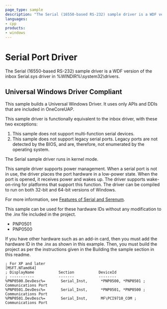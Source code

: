 ```yaml
---
page_type: sample
description: "The Serial (16550-based RS-232) sample driver is a WDF version of the inbox Serial.sys driver."
languages:
- cpp
products:
- windows
---
```


<!---
    name: Serial Port Driver
    platform: KMDF
    language: cpp
    category: Serial
    description: The Serial (16550-based RS-232) sample driver is a WDF version of the inbox Serial.sys driver.
    samplefwlink: http://go.microsoft.com/fwlink/p/?LinkId=617962
--->

# Serial Port Driver

The Serial (16550-based RS-232) sample driver is a WDF version of the inbox Serial.sys driver in %WINDIR%\\system32\\drivers.

## Universal Windows Driver Compliant

This sample builds a Universal Windows Driver. It uses only APIs and DDIs that are included in OneCoreUAP.

This sample driver is functionally equivalent to the inbox driver, with these two exceptions:

1. This sample does not support multi-function serial devices.
2. This sample does not support legacy serial ports. Legacy ports are not detected by the BIOS, and are, therefore, not enumerated by the operating system.

The Serial sample driver runs in kernel mode.

This sample driver supports power management. When a serial port is not in use, the driver places the port hardware in a low-power state. When the port is opened, it receives power and wakes up. The driver supports wake-on-ring for platforms that support this function. The driver can be compiled to run on both 32-bit and 64-bit versions of Windows.

For more information, see [Features of Serial and Serenum](http://msdn.microsoft.com/en-us/library/windows/hardware/ff546505).

This sample can be used for these hardware IDs without any modification to the .inx file included in the project.

- PNP0501
- PNP0500

If you have other hardware such as an add-in card, then you must add the hardware ID in the .inx as shown in this example. Then, you must build the project as per the instructions given in the Building the sample section in this readme.

```inf
; For XP and later
[MSFT.NTamd64]
; DisplayName           Section           DeviceId
; -----------           -------           --------
%PNP0500.DevDesc%=       Serial_Inst,      *PNP0500, *PNP0501 ; Communications Port
%PNP0501.DevDesc%=       Serial_Inst,      *PNP0501, *PNP0500 ; Communications Port
%PNP0501.DevDesc%=       Serial_Inst,      MF\PCI9710_COM ; Communications Port
```